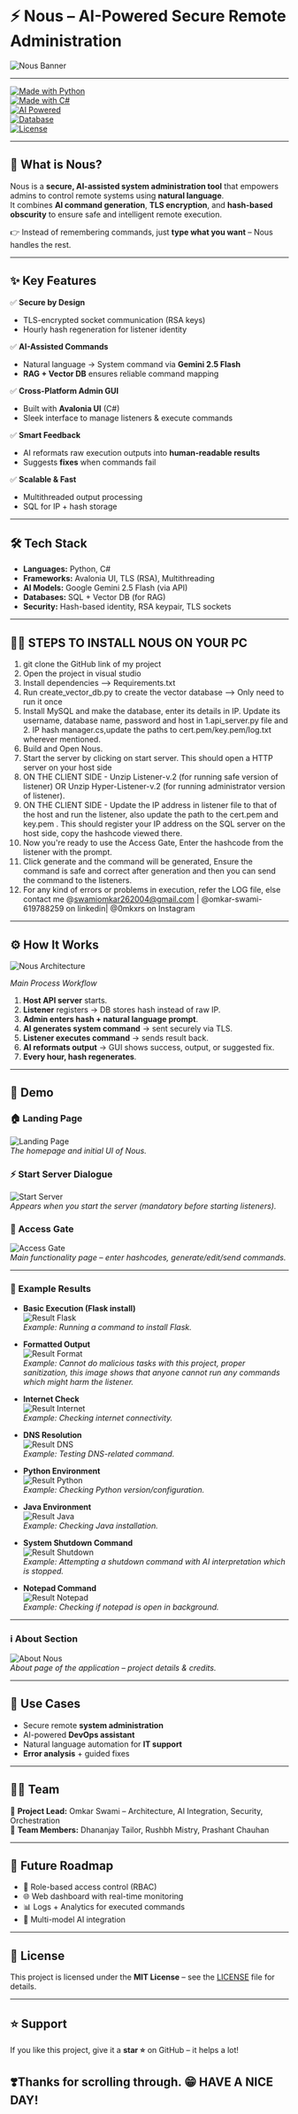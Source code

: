 # ⚡ Nous – AI-Powered Secure Remote Administration  

![Nous Banner](Ouroboros.png)  

---

[![Made with Python](https://img.shields.io/badge/Python-3.11-blue?logo=python)](https://www.python.org/)  
[![Made with C#](https://img.shields.io/badge/C%23-AvaloniaUI-purple?logo=csharp)](https://avaloniaui.net/)  
[![AI Powered](https://img.shields.io/badge/AI-Google_Gemini_2.5_Flash-orange?logo=google)](https://deepmind.google/)  
[![Database](https://img.shields.io/badge/Database-SQL+VectorDB-green?logo=sqlite)]()  
[![License](https://img.shields.io/badge/License-MIT-black.svg)](LICENSE)  

---

## 🚀 What is Nous?  
Nous is a **secure, AI-assisted system administration tool** that empowers admins to control remote systems using **natural language**.  
It combines **AI command generation**, **TLS encryption**, and **hash-based obscurity** to ensure safe and intelligent remote execution.  

👉 Instead of remembering commands, just **type what you want** – Nous handles the rest.  

---

## ✨ Key Features  

✅ **Secure by Design**  
- TLS-encrypted socket communication (RSA keys)  
- Hourly hash regeneration for listener identity  

✅ **AI-Assisted Commands**  
- Natural language → System command via **Gemini 2.5 Flash**  
- **RAG + Vector DB** ensures reliable command mapping  

✅ **Cross-Platform Admin GUI**  
- Built with **Avalonia UI** (C#)  
- Sleek interface to manage listeners & execute commands  

✅ **Smart Feedback**  
- AI reformats raw execution outputs into **human-readable results**  
- Suggests **fixes** when commands fail  

✅ **Scalable & Fast**  
- Multithreaded output processing  
- SQL for IP + hash storage  

---

## 🛠️ Tech Stack  

- **Languages:** Python, C#  
- **Frameworks:** Avalonia UI, TLS (RSA), Multithreading  
- **AI Models:** Google Gemini 2.5 Flash (via API)  
- **Databases:** SQL + Vector DB (for RAG)  
- **Security:** Hash-based identity, RSA keypair, TLS sockets  

---
## 🧑‍🔧 STEPS TO INSTALL NOUS ON YOUR PC
1. git clone the GitHub link of my project
2. Open the project in visual studio
3. Install dependencies --> Requirements.txt
4. Run create_vector_db.py to create the vector database --> Only need to run it once
5. Install MySQL and make the database, enter its details in IP. Update its username, database name, password and host in 1.api_server.py file and 2. IP hash manager.cs,update the paths to cert.pem/key.pem/log.txt wherever mentioned. 
6. Build and Open Nous. 
7. Start the server by clicking on start server. This should open a HTTP server on your host side
8. ON THE CLIENT SIDE - Unzip Listener-v.2 (for running safe version of listener) OR Unzip Hyper-Listener-v.2 (for running administrator version of listener). 
9. ON THE CLIENT SIDE - Update the IP address in listener file to that of the host and run the listener, also update the path to the cert.pem and key.pem . This should register your IP address on the SQL server on the host side, copy the hashcode viewed there.
10. Now you're ready to use the Access Gate, Enter the hashcode from the listener with the prompt. 
11. Click generate and the command will be generated, Ensure the command is safe and correct after generation and then you can send the command to the listeners.
12. For any kind of errors or problems in execution, refer the LOG file, else contact me @swamiomkar262004@gmail.com | @omkar-swami-619788259 on linkedin| @0mkxrs on Instagram
---


## ⚙️ How It Works  

![Nous Architecture](Assets/MAINPROCESSSFLOW.jpg)  

*Main Process Workflow*
1. **Host API server** starts.  
2. **Listener** registers → DB stores hash instead of raw IP.  
3. **Admin enters hash + natural language prompt**.  
4. **AI generates system command** → sent securely via TLS.  
5. **Listener executes command** → sends result back.  
6. **AI reformats output** → GUI shows success, output, or suggested fix.  
7. **Every hour, hash regenerates**.  

---

## 📸 Demo  

### 🏠 Landing Page  
![Landing Page](Assets/LandingPageUIofNous.jpg)  
*️The homepage and initial UI of Nous.*  

### ⚡ Start Server Dialogue  
![Start Server](Assets/StartServerDialogueBox.jpg)  
*️Appears when you start the server (mandatory before starting listeners).*  

### 🔑 Access Gate  
![Access Gate](Assets/AccessGate.jpg)  
*️Main functionality page – enter hashcodes, generate/edit/send commands.*  


---

### 📂 Example Results  

- **Basic Execution (Flask install)**  
![Result Flask](Assets/resultinstallflask.jpg)  
*️Example: Running a command to install Flask.*  

- **Formatted Output**  
![Result Format](Assets/resultformat.jpg)  
*️Example: Cannot do malicious tasks with this project, proper sanitization, this image shows that anyone cannot run any commands which might harm the listener.*  

- **Internet Check**  
![Result Internet](Assets/resultintenet.jpg)  
*️Example: Checking internet connectivity.*  

- **DNS Resolution**  
![Result DNS](Assets/resultdns.jpg)  
*️Example: Testing DNS-related command.*  

- **Python Environment**  
![Result Python](Assets/resultpython.jpg)  
*️Example: Checking Python version/configuration.*  

- **Java Environment**  
![Result Java](Assets/resultjava.jpg)  
*️Example: Checking Java installation.*  

- **System Shutdown Command**  
![Result Shutdown](Assets/resultshutdown.jpg)  
*️Example: Attempting a shutdown command with AI interpretation which is stopped.*  

- **Notepad Command**  
![Result Notepad](Assets/resultnotepad.jpg)  
*️Example: Checking if notepad is open in background.*  

---

### ℹ️ About Section  
![About Nous](Assets/about.jpg)  
*️About page of the application – project details & credits.*  

---

## 🎯 Use Cases  
- Secure remote **system administration**  
- AI-powered **DevOps assistant**  
- Natural language automation for **IT support**  
- **Error analysis** + guided fixes  

---

## 🧑‍💻 Team  

👑 **Project Lead:** Omkar Swami – Architecture, AI Integration, Security, Orchestration  
🤝 **Team Members:** Dhananjay Tailor, Rushbh Mistry, Prashant Chauhan

---

## 🚀 Future Roadmap  

- 🔐 Role-based access control (RBAC)  
- 🌐 Web dashboard with real-time monitoring  
- 📊 Logs + Analytics for executed commands  
- 🤖 Multi-model AI integration  

---

## 📄 License  

This project is licensed under the **MIT License** – see the [LICENSE](LICENSE) file for details.  


---

## ⭐ Support  

If you like this project, give it a **star ⭐** on GitHub – it helps a lot!

## ❣️Thanks for scrolling through. 😁 HAVE A NICE DAY!
